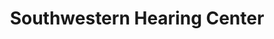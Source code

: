 ---
title: "Southwestern Hearing Center"
url: /wentzville/southwestern-hearing-center/
shop: Hörgeräte
---